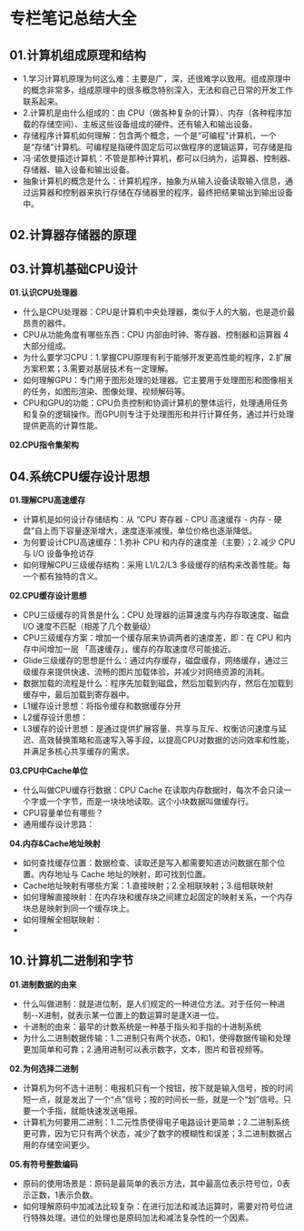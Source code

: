 # 专栏笔记总结大全


## 01.计算机组成原理和结构

- 1.学习计算机原理为何这么难：主要是广，深，还很难学以致用。组成原理中的概念非常多，组成原理中的很多概念特别深入，无法和自己日常的开发工作联系起来。
- 2.计算机是由什么组成的：由 CPU（做各种复杂的计算）、内存（各种程序加载的存储空间）、主板这些设备组成的硬件。还有输入和输出设备。
- 存储程序计算机如何理解：包含两个概念，一个是“可编程”计算机，一个是“存储”计算机。可编程是指硬件固定后可以做程序的逻辑运算，可存储是指
- 冯·诺依曼描述计算机：不管是那种计算机，都可以归纳为，运算器、控制器、存储器、输入设备和输出设备。
- 抽象计算机的概念是什么：计算机程序，抽象为从输入设备读取输入信息，通过运算器和控制器来执行存储在存储器里的程序，最终把结果输出到输出设备中。



## 02.计算器存储器的原理




## 03.计算机基础CPU设计

**01.认识CPU处理器**

- 什么是CPU处理器：CPU是计算机中央处理器，类似于人的大脑，也是造价最昂贵的器件。
- CPU从功能角度有哪些东西：CPU 内部由时钟、寄存器、控制器和运算器 4 大部分组成。
- 为什么要学习CPU：1.掌握CPU原理有利于能够开发更高性能的程序，2.扩展方案积累；3.需要对基层技术有一定理解。
- 如何理解GPU：专门用于图形处理的处理器。它主要用于处理图形和图像相关的任务，如图形渲染、图像处理、视频解码等。
- CPU和GPU的功能：CPU负责控制和协调计算机的整体运行，处理通用任务和复杂的逻辑操作。而GPU则专注于处理图形和并行计算任务，通过并行处理提供更高的计算性能。

**02.CPU指令集架构**



## 04.系统CPU缓存设计思想


**01.理解CPU高速缓存**

- 计算机是如何设计存储结构：从 “CPU 寄存器 - CPU 高速缓存 - 内存 - 硬盘”自上而下容量逐渐增大，速度逐渐减慢，单位价格也逐渐降低。
- 为何要设计CPU高速缓存：1.弥补 CPU 和内存的速度差（主要）；2.减少 CPU 与 I/O 设备争抢访存
- 如何理解CPU三级缓存结构：采用 L1/L2/L3 多级缓存的结构来改善性能。每一个都有独特的含义。

**02.CPU缓存设计思想**

- CPU三级缓存的背景是什么：CPU 处理器的运算速度与内存存取速度、磁盘 I/O 速度不匹配（相差了几个数量级）
- CPU三级缓存方案：增加一个缓存层来协调两者的速度差，即：在 CPU 和内存中间增加一层 「高速缓存」，缓存的存取速度尽可能接近。
- Glide三级缓存的思想是什么：通过内存缓存，磁盘缓存，网络缓存，通过三级缓存来提供快速、流畅的图片加载体验，并减少对网络资源的消耗。
- 数据加载的流程是什么：程序先加载到磁盘，然后加载到内存，然后在加载到缓存中，最后加载到寄存器中。
- L1缓存设计思想：将指令缓存和数据缓存分开
- L2缓存设计思想：
- L3缓存的设计思想：是通过提供扩展容量、共享与互斥、权衡访问速度与延迟、高效替换策略和高速写入等手段，以提高CPU对数据的访问效率和性能，并满足多核心共享缓存的需求。

**03.CPU中Cache单位**

- 什么叫做CPU缓存行数据：CPU Cache 在读取内存数据时，每次不会只读一个字或一个字节，而是一块块地读取。这个小块数据叫做缓存行。
- CPU容量单位有哪些？
- 通用缓存设计思路：

**04.内存&Cache地址映射**

- 如何查找缓存位置：数据检查、读取还是写入都需要知道访问数据在那个位置。内存地址与 Cache 地址的映射，即可找到位置。
- Cache地址映射有哪些方案：1.直接映射；2.全相联映射；3.组相联映射
- 如何理解直接映射：在内存块和缓存块之间建立起固定的映射关系，一个内存块总是映射到同一个缓存块上。
- 如何理解全相联映射：
- 


## 10.计算机二进制和字节

**01.进制数据的由来**

- 什么叫做进制：就是进位制，是人们规定的一种进位方法。对于任何一种进制--X进制，就表示某一位置上的数运算时是逢X进一位。
- 十进制的由来：最早的计数系统是一种基于指头和手指的十进制系统
- 为什么二进制数据传输：1.二进制只有两个状态，0和1，使得数据传输和处理更加简单和可靠；2.通用进制可以表示数字，文本，图片和音视频等。


**02.为何选择二进制**

- 计算机为何不选十进制：电报机只有一个按钮，按下就是输入信号，按的时间短一点，就是发出了一个“点”信号；按的时间长一些，就是一个“划”信号。只要一个手指，就能快速发送电报。
- 计算机为何要用二进制：1.二元性质使得电子电路设计更简单；2.二进制系统更可靠，因为它只有两个状态，减少了数字的模糊性和误差；3.二进制数据占用的存储空间更少。


**05.有符号整数编码**

- 原码的使用场景是：原码是最简单的表示方法，其中最高位表示符号位，0表示正数，1表示负数。
- 如何理解原码中加减法比较复杂：在进行加法和减法运算时，需要对符号位进行特殊处理。进位的处理也是原码加法和减法复杂性的一个因素。












